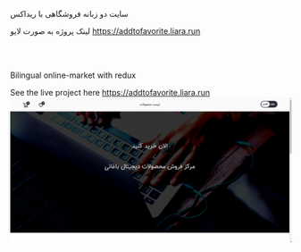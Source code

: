 

سایت دو زبانه فروشگاهی با ریداکس

لینک پروژه به صورت لایو  https://addtofavorite.liara.run

<br>
<br/>

Bilingual online-market with redux

See the live project here https://addtofavorite.liara.run
![alt text](https://github.com/mohammadbaghani/Addtofavorite-Redux/blob/master/Screenshot_2025_01_20-3.png)

